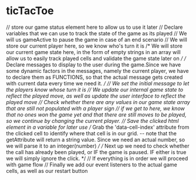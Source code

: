 # ticTacToe
// store our game status element here to allow us to use it later
// Declare variables that we can use to track the state of the game as its played
// We will us gameActive to pause the game in case of an end scenario
// We will store our current player here, so we know who's turn it is
/*  We will store our current game state here, in the form of empty strings in an array will allow us to easily track played cells and validate the game state later on 
*/
/* Declare messages to display to the user during the game.Since we have some dynamic factors in the messages, namely the current player, we have to declare them as FUNCTIONS, so that the actual message gets created with current data every time we need it. 
*/
// We set the initial message to let the players know whose turn it is
// We update our internal game state to reflect the played move, as well as update the user interface to reflect the played move
// Check whether there are any values in our game state array that are still not populated with a player sign
// if we get to here, we know that no ones won the game yet and that there are still moves to be played, so we continue by changing the current player.
//  Save the clicked html element in a variable for later use
/* Grab the 'data-cell-index' attribute from the clicked cell to identify where that cell is in our grid.
-- note that the getAttribute will return a string value. Since we need an actual number, so we will parse it to an integer(number)
*/
/*
Next up we need to check whether the call has already been played, or IF the game is  paused. IF either is true we will simply ignore the click.
*/
// If everything is in order we will proceed with game flow
// Finally we add our event listeners to the actual game cells, as well as our restart button